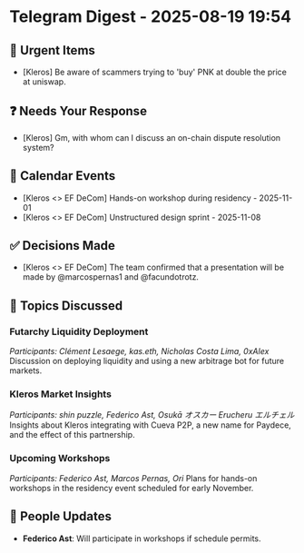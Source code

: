 # Telegram Digest - 2025-08-19 19:54

## 🚨 Urgent Items
- [Kleros] Be aware of scammers trying to 'buy' PNK at double the price at uniswap.

## ❓ Needs Your Response
- [Kleros] Gm, with whom can I discuss an on-chain dispute resolution system?

## 📅 Calendar Events
- [Kleros <> EF DeCom] Hands-on workshop during residency - 2025-11-01
- [Kleros <> EF DeCom] Unstructured design sprint - 2025-11-08

## ✅ Decisions Made
- [Kleros <> EF DeCom] The team confirmed that a presentation will be made by @marcospernas1 and @facundotrotz.

## 💬 Topics Discussed
### Futarchy Liquidity Deployment
*Participants: Clément Lesaege, kas.eth, Nicholas Costa Lima, 0xAlex*
Discussion on deploying liquidity and using a new arbitrage bot for future markets.

### Kleros Market Insights
*Participants: shin puzzle, Federico Ast, Osukā オスカー Erucheru エルチェル*
Insights about Kleros integrating with Cueva P2P, a new name for Paydece, and the effect of this partnership.

### Upcoming Workshops
*Participants: Federico Ast, Marcos Pernas, Ori*
Plans for hands-on workshops in the residency event scheduled for early November.

## 👥 People Updates
- **Federico Ast**: Will participate in workshops if schedule permits.


